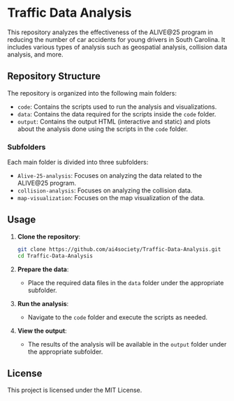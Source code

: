 # Traffic Data Analysis

This repository analyzes the effectiveness of the ALIVE@25 program in reducing the number of car accidents for young drivers in South Carolina. It includes various types of analysis such as geospatial analysis, collision data analysis, and more.

## Repository Structure

The repository is organized into the following main folders:

- `code`: Contains the scripts used to run the analysis and visualizations.
- `data`: Contains the data required for the scripts inside the `code` folder.
- `output`: Contains the output HTML (interactive and static) and plots about the analysis done using the scripts in the `code` folder.

### Subfolders

Each main folder is divided into three subfolders:

- `Alive-25-analysis`: Focuses on analyzing the data related to the ALIVE@25 program.
- `collision-analysis`: Focuses on analyzing the collision data.
- `map-visualization`: Focuses on the map visualization of the data.

## Usage

1. **Clone the repository**:
    ```sh
    git clone https://github.com/ai4society/Traffic-Data-Analysis.git
    cd Traffic-Data-Analysis
    ```

2. **Prepare the data**:
    - Place the required data files in the `data` folder under the appropriate subfolder.

3. **Run the analysis**:
    - Navigate to the `code` folder and execute the scripts as needed.

4. **View the output**:
    - The results of the analysis will be available in the `output` folder under the appropriate subfolder.

## License

This project is licensed under the MIT License.
